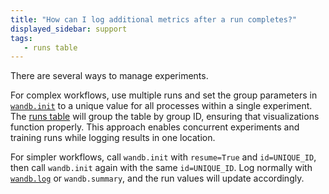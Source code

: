 ```yaml
---
title: "How can I log additional metrics after a run completes?"
displayed_sidebar: support
tags:
   - runs table
---
```

There are several ways to manage experiments.

For complex workflows, use multiple runs and set the group parameters in [`wandb.init`](../guides/track/launch.md) to a unique value for all processes within a single experiment. The [runs table](../guides/app/pages/run-page.md) will group the table by group ID, ensuring that visualizations function properly. This approach enables concurrent experiments and training runs while logging results in one location.

For simpler workflows, call `wandb.init` with `resume=True` and `id=UNIQUE_ID`, then call `wandb.init` again with the same `id=UNIQUE_ID`. Log normally with [`wandb.log`](../guides/track/log/intro.md) or `wandb.summary`, and the run values will update accordingly.

